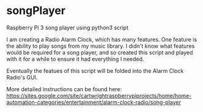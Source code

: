 # songPlayer
Raspberry Pi 3 song player using python3 script

I am creating a Radio Alarm Clock, which has many features. One feature is the ability to play songs from my music library. I didn't know what features would be required for a song player, and so created this script and played with it for a while to ensure it had everything I needed.

Eventually the featues of this script will be folded into the Alarm Clock Radio's GUI.

More detailed instructions can be found here: https://sites.google.com/site/cartwrightraspberrypiprojects/home/home-automation-categories/entertainment/alarm-clock-radio/song-player
